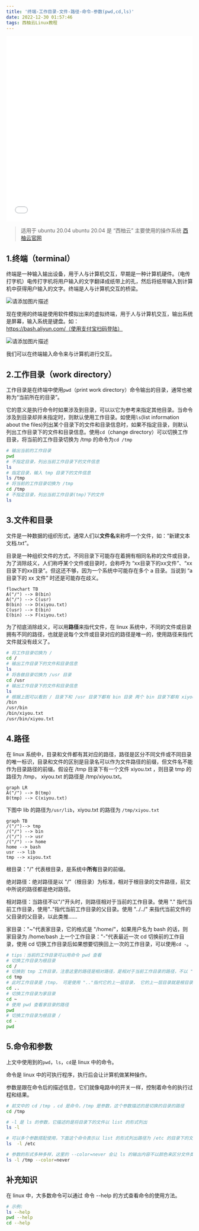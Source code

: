 ```yaml
---
title: '终端-工作目录-文件-路径-命令-参数(pwd,cd,ls)'
date: 2022-12-30 01:57:46
tags: 西柚云Linux教程
---
```


<iframe src="//player.bilibili.com/player.html?aid=902282431&bvid=BV1tP4y1U7zP&cid=883084717&page=1" style="width:100%;height:500px;min-width:375px;min-height:200px"scrolling="no" border="0" frameborder="no" framespacing="0" allowfullscreen="true"> </iframe>

<!--more-->

>适用于 ubuntu 20.04
>ubuntu 20.04 是 “西柚云” 主要使用的操作系统 [西柚云官网](https://www.xiyoucloud.net/aff/VKRWMUHQ)

## 1.终端（terminal）

终端是一种输入输出设备，用于人与计算机交互，早期是一种计算机硬件。（电传打字机）电传打字机将用户输入的文字翻译成纸带上的孔，然后将纸带输入到计算机中获得用户输入的文字。终端是人与计算机交互的桥梁。

![请添加图片描述](终端-工作目录-文件-路径-命令-参数-pwd-cd-ls/f818a5fd2ddc4ea1a021ba2fa7a027ed.jpeg)


现在使用的终端是使用软件模拟出来的虚拟终端，用于人与计算机交互，输出系统是屏幕，输入系统是键盘。如：https://bash.aliyun.com/（使用支付宝扫码登陆）

![请添加图片描述](终端-工作目录-文件-路径-命令-参数-pwd-cd-ls/0b2c8f22ae844f4182e8f5ba780661fa.png)




我们可以在终端输入命令来与计算机进行交互。

## 2.工作目录（work directory）

工作目录是在终端中使用`pwd`（print work directory）命令输出的目录，通常也被称为“当前所在的目录”。

它的意义是执行命令时如果涉及到目录，可以以它为参考来指定其他目录。当命令涉及到目录却并未指定时，则默认使用工作目录。如使用`ls`(list information about the files)列出某个目录下的文件和目录信息时，如果不指定目录，则默认列出工作目录下的文件和目录信息。使用`cd`（change directory）可以切换工作目录，将当前的工作目录切换为 /tmp 的命令为`cd /tmp`

```bash
# 输出当前的工作目录
pwd
# 不指定目录，列出当前工作目录下的文件信息
ls
# 指定目录，输入 tmp 目录下的文件信息
ls /tmp
# 将当前的工作目录切换为 /tmp
cd /tmp
# 不指定目录，列出当前工作目录(tmp)下的文件
ls
```

## 3.文件和目录

文件是一种数据的组织形式，通常人们以**文件名**来称呼一个文件，如：“新建文本文档.txt”。

目录是一种组织文件的方式，不同目录下可能存在着拥有相同名称的文件或目录，为了消除歧义，人们称呼某个文件或目录时，会称呼为 “xx目录下的xx文件”、“xx目录下的xx目录”。但这还不够，因为一个系统中可能存在多个 a 目录。当说到 “a 目录下的 xx 文件” 时还是可能存在歧义。
```mermaid
flowchart TB
A("/") --> B(bin)
A("/") --> C(usr)
B(bin) --> D(xiyou.txt)
C(usr) --> E(bin)
E(bin) --> F(xiyou.txt)
```

为了彻底消除歧义，可以用**路径**来指代文件，在 linux 系统中，不同的文件或目录拥有不同的路径，也就是说每个文件或目录对应的路径是唯一的，使用路径来指代文件就没有歧义了。

```bash
# 将工作目录切换为 /
cd /
# 输出工作目录下的文件和目录信息
ls
# 将各做目录切换为 /usr 目录
cd /usr
# 输出工作目录下的文件和目录信息
ls
# 根据上图可以看到 / 目录下和 /usr 目录下都有 bin 目录 两个 bin 目录下都有 xiyou.txt文件，此时可以通过路径来区分它们
/bin
/usr/bin
/bin/xiyou.txt
/usr/bin/xiyou.txt
```

## 4.路径

在 linux 系统中，目录和文件都有其对应的路径，路径是区分不同文件或不同目录的唯一标识，目录和文件的区别是目录名可以作为文件路径的前缀，但文件名不能作为目录路径的前缀。假设在 /tmp 目录下有一个文件 xiyou.txt ，则目录 tmp 的路径为 /tmp， xiyou.txt 的路径是 /tmp/xiyou.txt。
```mermaid
graph LR
A("/") --> B(tmp)
B(tmp) --> C(xiyou.txt)
```



下图中 lib 的路径为`/usr/lib`，xiyou.txt 的路径为 `/tmp/xiyou.txt`

```mermaid
graph TB
/("/")--> tmp
/("/") --> bin
/("/") --> usr
/("/") --> home
home --> bash
usr --> lib
tmp --> xiyou.txt
```

根目录："/" 代表根目录，是系统中**所有**目录的前缀。

绝对路径：绝对路径是以 "/"（根目录）为标准，相对于根目录的文件路径，前文中所说的路径都是绝对路径。

相对路径：当路径不以"/"开头时，则路径相对于当前的工作目录。使用 "." 指代当前工作目录，使用".."指代当前工作目录的父目录。使用 "../../" 来指代当前文件的父目录的父目录，以此类推……

家目录："~"代表家目录，它的格式是 "/home/<username>"，如果用户名为 bash 的话，则家目录为 /home/bash
上一个工作目录："-"代表最近一次 cd 切换前的工作目录，使用 cd 切换工作目录后如果想要切换回上一次的工作目录，可以使用`cd -`。
```bash
# tips：当前的工作目录可以用命令 pwd 查看
# 切换工作目录为根目录
cd /
# 切换到 tmp 工作目录，注意这里的路径是相对路径，是相对于当前工作目录的路径，不以 "/" 开头，不过当前的工作目录是 /， 相对于 / 的 tmp 目录对应的路径是 /tmp 。
cd tmp
# 此时工作目录是 /tmp， 可是使用 ".."指代它的上一层目录， 它的上一层目录就是根目录 /
cd ..
# 切换工作目录为家目录
cd ~
# 使用 pwd 查看家目录的路径
pwd
# 切换工作目录为根目录 /
cd -
pwd
```

## 5.命令和参数

上文中使用到的`pwd`，`ls`，`cd`是 linux 中的命令。

命令是 linux 中的可执行程序，执行后会让计算机做某种操作。

参数是跟在命令后的描述信息，它们就像电路中的开关一样，控制着命令的执行过程和结果。

```bash
# 前文中的 cd /tmp ，cd 是命令，/tmp 是参数，这个参数描述的是切换的目录的路径
cd /tmp

# -l 是 ls 的参数，它描述的是将目录下的文件以 list 的形式列出
ls -l

# 可以多个参数搭配使用，下面这个命令表示以 list 的形式列出路径为 /etc 的目录下的文件
ls  -l /etc 

# 参数的形式多种多样，这里的 --color=never 会让 ls 的输出内容不以颜色来区分文件类型
ls -l /tmp --color=never
```

## 补充知识
在 linux 中，大多数命令可以通过 命令  --help 的方式查看命令的使用方法。
```bash
# 示例:
ls --help
pwd --help
cd --help
```
